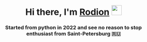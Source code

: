 <h1 align="center">Hi there, I'm <a href="https://daniilshat.ru/" target="_blank">Rodion</a> 
<img src="https://github.com/blackcater/blackcater/raw/main/images/Hi.gif" height="32"/></h1>
<h3 align="center">Started from python in 2022 and see no reason to stop enthusiast from Saint-Petersburg 🇷🇺</h3>

<!--
**nuprivetlepta/nuprivetlepta** is a ✨ _special_ ✨ repository because its `README.md` (this file) appears on your GitHub profile.


- 🌱 I’m currently learning python, linux, web 
- 💬 Ask me about my actual work
- 📫 How to reach me: stopkran510@gmail.com

-->
